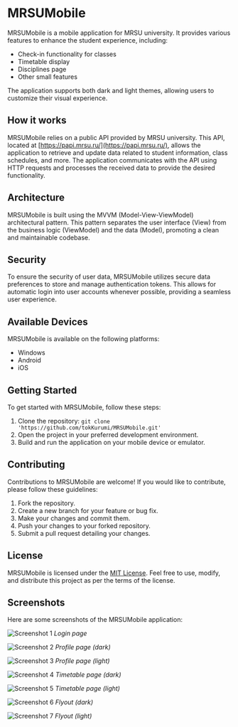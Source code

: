 # MRSUMobile

MRSUMobile is a mobile application for MRSU university. It provides various features to enhance the student experience, including:

- Check-in functionality for classes
- Timetable display
- Disciplines page
- Other small features

The application supports both dark and light themes, allowing users to customize their visual experience.

## How it works

MRSUMobile relies on a public API provided by MRSU university. This API, located at [https://papi.mrsu.ru/](https://papi.mrsu.ru/), allows the application to retrieve and update data related to student information, class schedules, and more. The application communicates with the API using HTTP requests and processes the received data to provide the desired functionality.

## Architecture

MRSUMobile is built using the MVVM (Model-View-ViewModel) architectural pattern. This pattern separates the user interface (View) from the business logic (ViewModel) and the data (Model), promoting a clean and maintainable codebase.

## Security

To ensure the security of user data, MRSUMobile utilizes secure data preferences to store and manage authentication tokens. This allows for automatic login into user accounts whenever possible, providing a seamless user experience.

## Available Devices

MRSUMobile is available on the following platforms:

- Windows
- Android
- iOS

## Getting Started

To get started with MRSUMobile, follow these steps:

1. Clone the repository: `git clone 'https://github.com/tokKurumi/MRSUMobile.git'`
2. Open the project in your preferred development environment.
3. Build and run the application on your mobile device or emulator.

## Contributing

Contributions to MRSUMobile are welcome! If you would like to contribute, please follow these guidelines:

1. Fork the repository.
2. Create a new branch for your feature or bug fix.
3. Make your changes and commit them.
4. Push your changes to your forked repository.
5. Submit a pull request detailing your changes.

## License

MRSUMobile is licensed under the [MIT License](LICENSE). Feel free to use, modify, and distribute this project as per the terms of the license.

## Screenshots

Here are some screenshots of the MRSUMobile application:

![Screenshot 1](screenshots/login_dark.jpg)
*Login page*

![Screenshot 2](screenshots/profile_dark.jpg)
*Profile page (dark)*

![Screenshot 3](screenshots/profile_light.jpg)
*Profile page (light)*

![Screenshot 4](screenshots/timetable_dark.jpg)
*Timetable page (dark)*

![Screenshot 5](screenshots/timetable_light.jpg)
*Timetable page (light)*

![Screenshot 6](screenshots/flyout_dark.jpg)
*Flyout (dark)*

![Screenshot 7](screenshots/flyout_light.jpg)
*Flyout (light)*